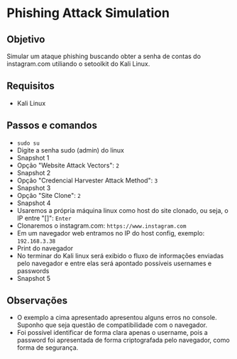 # Phishing Attack Simulation

## Objetivo
Simular um ataque phishing buscando obter a senha de contas do instagram.com utiliando o setoolkit do Kali Linux.

## Requisitos
- Kali Linux

## Passos e comandos
- ```sudo su```
- Digite a senha sudo (admin) do linux
- Snapshot 1
- Opção "Website Attack Vectors": ```2```
- Snapshot 2
- Opção "Credencial Harvester Attack Method": ```3```
- Snapshot 3
- Opção "Site Clone": ```2```
- Snapshot 4
- Usaremos a própria máquina linux como host do site clonado, ou seja, o IP entre "[]": ```Enter```
- Clonaremos o instagram.com: ```https://www.instagram.com```
- Em um navegador web entramos no IP do host config, exemplo: ```192.168.3.38```
- Print do navegador
- No terminar do Kali linux será exibido o fluxo de informações enviadas pelo navegador e entre elas será apontado possíveis usernames e passwords
- Snapshot 5

## Observações
- O exemplo a cima apresentado apresentou alguns erros no console. Suponho que seja questão de compatibilidade com o navegador.
- Foi possível identificar de forma clara apenas o username, pois a password foi apresentada de forma criptografada pelo navegador, como forma de segurança.
